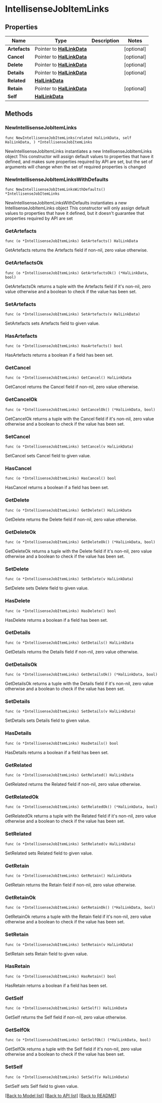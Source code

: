 <!--
Copyright (C) 2020-2022 Arm Limited or its affiliates and Contributors. All rights reserved.
SPDX-License-Identifier: Apache-2.0
-->
# IntellisenseJobItemLinks

## Properties

Name | Type | Description | Notes
------------ | ------------- | ------------- | -------------
**Artefacts** | Pointer to [**HalLinkData**](HalLinkData.md) |  | [optional] 
**Cancel** | Pointer to [**HalLinkData**](HalLinkData.md) |  | [optional] 
**Delete** | Pointer to [**HalLinkData**](HalLinkData.md) |  | [optional] 
**Details** | Pointer to [**HalLinkData**](HalLinkData.md) |  | [optional] 
**Related** | [**HalLinkData**](HalLinkData.md) |  | 
**Retain** | Pointer to [**HalLinkData**](HalLinkData.md) |  | [optional] 
**Self** | [**HalLinkData**](HalLinkData.md) |  | 

## Methods

### NewIntellisenseJobItemLinks

`func NewIntellisenseJobItemLinks(related HalLinkData, self HalLinkData, ) *IntellisenseJobItemLinks`

NewIntellisenseJobItemLinks instantiates a new IntellisenseJobItemLinks object
This constructor will assign default values to properties that have it defined,
and makes sure properties required by API are set, but the set of arguments
will change when the set of required properties is changed

### NewIntellisenseJobItemLinksWithDefaults

`func NewIntellisenseJobItemLinksWithDefaults() *IntellisenseJobItemLinks`

NewIntellisenseJobItemLinksWithDefaults instantiates a new IntellisenseJobItemLinks object
This constructor will only assign default values to properties that have it defined,
but it doesn't guarantee that properties required by API are set

### GetArtefacts

`func (o *IntellisenseJobItemLinks) GetArtefacts() HalLinkData`

GetArtefacts returns the Artefacts field if non-nil, zero value otherwise.

### GetArtefactsOk

`func (o *IntellisenseJobItemLinks) GetArtefactsOk() (*HalLinkData, bool)`

GetArtefactsOk returns a tuple with the Artefacts field if it's non-nil, zero value otherwise
and a boolean to check if the value has been set.

### SetArtefacts

`func (o *IntellisenseJobItemLinks) SetArtefacts(v HalLinkData)`

SetArtefacts sets Artefacts field to given value.

### HasArtefacts

`func (o *IntellisenseJobItemLinks) HasArtefacts() bool`

HasArtefacts returns a boolean if a field has been set.

### GetCancel

`func (o *IntellisenseJobItemLinks) GetCancel() HalLinkData`

GetCancel returns the Cancel field if non-nil, zero value otherwise.

### GetCancelOk

`func (o *IntellisenseJobItemLinks) GetCancelOk() (*HalLinkData, bool)`

GetCancelOk returns a tuple with the Cancel field if it's non-nil, zero value otherwise
and a boolean to check if the value has been set.

### SetCancel

`func (o *IntellisenseJobItemLinks) SetCancel(v HalLinkData)`

SetCancel sets Cancel field to given value.

### HasCancel

`func (o *IntellisenseJobItemLinks) HasCancel() bool`

HasCancel returns a boolean if a field has been set.

### GetDelete

`func (o *IntellisenseJobItemLinks) GetDelete() HalLinkData`

GetDelete returns the Delete field if non-nil, zero value otherwise.

### GetDeleteOk

`func (o *IntellisenseJobItemLinks) GetDeleteOk() (*HalLinkData, bool)`

GetDeleteOk returns a tuple with the Delete field if it's non-nil, zero value otherwise
and a boolean to check if the value has been set.

### SetDelete

`func (o *IntellisenseJobItemLinks) SetDelete(v HalLinkData)`

SetDelete sets Delete field to given value.

### HasDelete

`func (o *IntellisenseJobItemLinks) HasDelete() bool`

HasDelete returns a boolean if a field has been set.

### GetDetails

`func (o *IntellisenseJobItemLinks) GetDetails() HalLinkData`

GetDetails returns the Details field if non-nil, zero value otherwise.

### GetDetailsOk

`func (o *IntellisenseJobItemLinks) GetDetailsOk() (*HalLinkData, bool)`

GetDetailsOk returns a tuple with the Details field if it's non-nil, zero value otherwise
and a boolean to check if the value has been set.

### SetDetails

`func (o *IntellisenseJobItemLinks) SetDetails(v HalLinkData)`

SetDetails sets Details field to given value.

### HasDetails

`func (o *IntellisenseJobItemLinks) HasDetails() bool`

HasDetails returns a boolean if a field has been set.

### GetRelated

`func (o *IntellisenseJobItemLinks) GetRelated() HalLinkData`

GetRelated returns the Related field if non-nil, zero value otherwise.

### GetRelatedOk

`func (o *IntellisenseJobItemLinks) GetRelatedOk() (*HalLinkData, bool)`

GetRelatedOk returns a tuple with the Related field if it's non-nil, zero value otherwise
and a boolean to check if the value has been set.

### SetRelated

`func (o *IntellisenseJobItemLinks) SetRelated(v HalLinkData)`

SetRelated sets Related field to given value.


### GetRetain

`func (o *IntellisenseJobItemLinks) GetRetain() HalLinkData`

GetRetain returns the Retain field if non-nil, zero value otherwise.

### GetRetainOk

`func (o *IntellisenseJobItemLinks) GetRetainOk() (*HalLinkData, bool)`

GetRetainOk returns a tuple with the Retain field if it's non-nil, zero value otherwise
and a boolean to check if the value has been set.

### SetRetain

`func (o *IntellisenseJobItemLinks) SetRetain(v HalLinkData)`

SetRetain sets Retain field to given value.

### HasRetain

`func (o *IntellisenseJobItemLinks) HasRetain() bool`

HasRetain returns a boolean if a field has been set.

### GetSelf

`func (o *IntellisenseJobItemLinks) GetSelf() HalLinkData`

GetSelf returns the Self field if non-nil, zero value otherwise.

### GetSelfOk

`func (o *IntellisenseJobItemLinks) GetSelfOk() (*HalLinkData, bool)`

GetSelfOk returns a tuple with the Self field if it's non-nil, zero value otherwise
and a boolean to check if the value has been set.

### SetSelf

`func (o *IntellisenseJobItemLinks) SetSelf(v HalLinkData)`

SetSelf sets Self field to given value.



[[Back to Model list]](../README.md#documentation-for-models) [[Back to API list]](../README.md#documentation-for-api-endpoints) [[Back to README]](../README.md)


